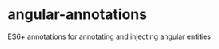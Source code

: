 angular-annotations
===================

ES6+ annotations for annotating and injecting angular entities
